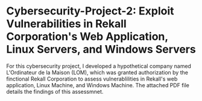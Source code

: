 # Cybersecurity-Project-2: Exploit Vulnerabilities in Rekall Corporation's Web Application, Linux Servers, and Windows Servers
For this cybersecurity project, I developed a hypothetical company named L'Ordinateur de la Maison (LOM), which was granted authorization by the finctional Rekall Corporation to assess vulnerablilities in Rekall's web application, Linux Machine, and Windows Machine. The attached PDF file details the findings of this assessmnet. 
